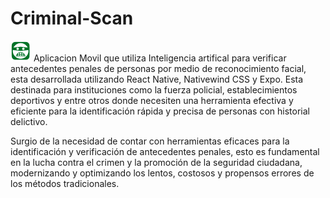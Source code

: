# Criminal-Scan

![Icono de Criminal-Scan](assets/icon32.png) Aplicacion Movil que utiliza Inteligencia artifical para verificar antecedentes penales de personas por medio de reconocimiento facial, esta desarrollada utilizando React Native, Nativewind CSS y Expo.
Esta destinada para instituciones como la fuerza policial, establecimientos deportivos y entre otros donde necesiten una herramienta efectiva y eficiente para la identificación rápida y precisa de personas con historial delictivo.

Surgio de la necesidad de contar con herramientas eficaces para la identificación y verificación de antecedentes penales, esto es fundamental en la lucha contra el crimen y la promoción de la seguridad ciudadana, modernizando y optimizando los lentos, costosos y propensos errores de los métodos tradicionales. 

